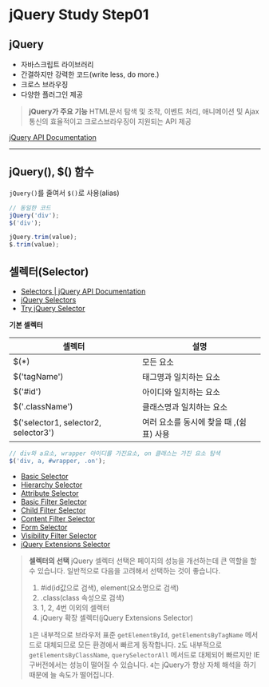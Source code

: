 
jQuery Study Step01
=====

## jQuery

* 자바스크립트 라이브러리
* 간결하지만 강력한 코드(write less, do more.)
* 크로스 브라우징
* 다양한 플러그인 제공

> **jQuery가 주요 기능**
> HTML문서 탐색 및 조작, 이벤트 처리, 애니메이션 및 Ajax 통신의 효율적이고 크로스브라우징이 지원되는 API 제공

[jQuery API Documentation](http://api.jquery.com/)

*****

## jQuery(), $() 함수

`jQuery()`를 줄여서 `$()`로 사용(alias)

```js
// 동일한 코드
jQuery('div');
$('div');

jQuery.trim(value);
$.trim(value);
```

## 셀렉터(Selector)

* [Selectors | jQuery API Documentation](http://api.jquery.com/category/selectors/)
* [jQuery Selectors](https://www.w3schools.com/jquery/jquery_ref_selectors.asp)
* [Try jQuery Selector](https://www.w3schools.com/jquery/trysel.asp)

**기본 셀렉터**

| 셀렉터 | 설명 |
| ----- | ----- |
| $(*) | 모든 요소 |
| $('tagName') | 태그명과 일치하는 요소 |
| $('#id') | 아이디와 일치하는 요소 |
| $('.className') | 클래스명과 일치하는 요소 |
| $('selector1, selector2, selector3') | 여러 요소를 동시에 찾을 때 ,(쉼표) 사용 |

```js
// div와 a요소, wrapper 아이디를 가진요소, on 클래스는 가진 요소 탐색
$('div, a, #wrapper, .on');
```

* [Basic Selector](http://api.jquery.com/category/selectors/basic-css-selectors/)
* [Hierarchy Selector](http://api.jquery.com/category/selectors/hierarchy-selectors/)
* [Attribute Selector](http://api.jquery.com/category/selectors/attribute-selectors/)
* [Basic Filter Selector](http://api.jquery.com/category/selectors/basic-filter-selectors/)
* [Child Filter Selector](http://api.jquery.com/category/selectors/child-filter-selectors/)
* [Content Filter Selector](http://api.jquery.com/category/selectors/content-filter-selector/)
* [Form Selector](http://api.jquery.com/category/selectors/form-selectors/)
* [Visibility Filter Selector](http://api.jquery.com/category/selectors/visibility-filter-selectors/)
* [jQuery Extensions Selector](http://api.jquery.com/category/selectors/jquery-selector-extensions/)

> **셀렉터의 선택**
> jQuery 셀렉터 선택은 페이지의 성능을 개선하는데 큰 역할을 할 수 있습니다. 일반적으로 다음을 고려해서 선택하는 것이 좋습니다.
> 1. #id(id값으로 검색), element(요소명으로 검색)
> 2. .class(class 속성으로 검색)
> 3. 1, 2, 4번 이외의 셀렉터
> 4. jQuery 확장 셀렉터(jQuery Extensions Selector)
>
> `1`은 내부적으로 브라우저 표준 `getElementById`, `getElementsByTagName` 메서드로 대체되므로 모든 환경에서 빠르게 동작합니다.
> `2`도 내부적으로 `getElementsByClassName`, `querySelectorAll` 메서드로 대체되어 빠르지만 IE 구버전에서는 성능이 떨어질 수 있습니다.
> `4`는 jQuery가 항상 자체 해석을 하기 때문에 늘 속도가 떨어집니다.